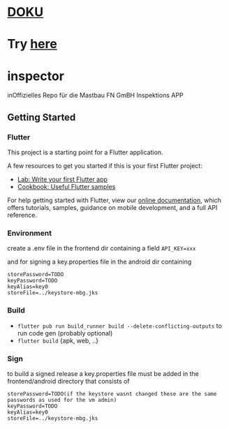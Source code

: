 # [DOKU](https://mastbau-fn.github.io/inspector/doc/)

# Try [here](https://mastbau-fn.github.io/inspector/app/)

# inspector

inOffizielles Repo für die Mastbau FN GmBH Inspektions APP

## Getting Started

### Flutter

This project is a starting point for a Flutter application.

A few resources to get you started if this is your first Flutter project:

- [Lab: Write your first Flutter app](https://flutter.dev/docs/get-started/codelab)
- [Cookbook: Useful Flutter samples](https://flutter.dev/docs/cookbook)

For help getting started with Flutter, view our
[online documentation](https://flutter.dev/docs), which offers tutorials,
samples, guidance on mobile development, and a full API reference.

### Environment

create a .env file in the frontend dir containing a field `API_KEY=xxx`

and for signing a key.properties file in the android dir containing

```properties
storePassword=TODO
keyPassword=TODO
keyAlias=key0
storeFile=../keystore-mbg.jks
```

### Build

- `flutter pub run build_runner build --delete-conflicting-outputs` to run code gen (probably optional)
- `flutter build` {apk, web, ..}

### Sign

to build a signed release a key.properties file must be added in the frontend/android directory that consists of

```properties
storePassword=TODO(if the keystore wasnt changed these are the same passwords as used for the vm admin)
keyPassword=TODO
keyAlias=key0
storeFile=../keystore-mbg.jks
```
